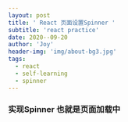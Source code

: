 ```yaml
---
layout: post
title: ' React 页面设置Spinner '
subtitle: 'react practice'
date: 2020--09-20
author: 'Joy'
header-img: 'img/about-bg3.jpg'
tags:
  - react
  - self-learning
  - spinner
---
```



### 实现Spinner 也就是页面加载中